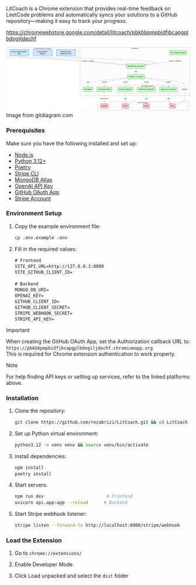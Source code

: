 LitCoach is a Chrome extension that provides real-time feedback on LeetCode problems and automatically syncs your solutions to a GitHub repository—making it easy to track your progress.

https://chromewebstore.google.com/detail/litcoach/pbkbbpmpbidfjbcapgplbdogiljdechf

![LitCoach Diagram](assets/diagram.png)  
Image from gitdiagram.com

### Prerequisites

Make sure you have the following installed and set up:

-   [Node.js](https://nodejs.org/)
-   [Python 3.12+](https://www.python.org/downloads/)
-   [Poetry](https://python-poetry.org/docs/#installation)
-   [Stripe CLI](https://stripe.com/docs/stripe-cli)
-   [MongoDB Atlas](https://www.mongodb.com/atlas/database)
-   [OpenAI API Key](https://platform.openai.com/account/api-keys)
-   [GitHub OAuth App](https://docs.github.com/en/apps/oauth-apps/building-oauth-apps/creating-an-oauth-app)
-   [Stripe Account](https://dashboard.stripe.com/register)

### Environment Setup

1. Copy the example environment file:

    ```bash
    cp .env.example .env
    ```

2. Fill in the required values:

    ```env
    # Frontend
    VITE_API_URL=http://127.0.0.1:8000
    VITE_GITHUB_CLIENT_ID=

    # Backend
    MONGO_DB_URI=
    OPENAI_KEY=
    GITHUB_CLIENT_ID=
    GITHUB_CLIENT_SECRET=
    STRIPE_WEBHOOK_SECRET=
    STRIPE_API_KEY=
    ```

> [!IMPORTANT]
> When creating the GitHub OAuth App, set the Authorization callback URL to:  
> `https://pbkbbpmpbidfjbcapgplbdogiljdechf.chromiumapp.org`  
> This is required for Chrome extension authentication to work properly.

> [!NOTE]
> For help finding API keys or setting up services, refer to the linked platforms above.

### Installation

1. Clone the repository:

    ```bash
    git clone https://github.com/rezabrizi/LitCoach.git && cd LitCoach
    ```

2. Set up Python virtual environment:

    ```bash
    python3.12 -m venv venv && source venv/bin/activate
    ```

3. Install dependencies:

    ```bash
    npm install
    poetry install
    ```

4. Start servers:

    ```bash
    npm run dev                        # Frontend
    uvicorn api.app:app --reload      # Backend
    ```

5. Start Stripe webhook listener:

    ```bash
    stripe listen --forward-to http://localhost:8000/stripe/webhook
    ```

### Load the Extension

1. Go to `chrome://extensions/`

2. Enable Developer Mode

3. Click Load unpacked and select the `dist` folder

